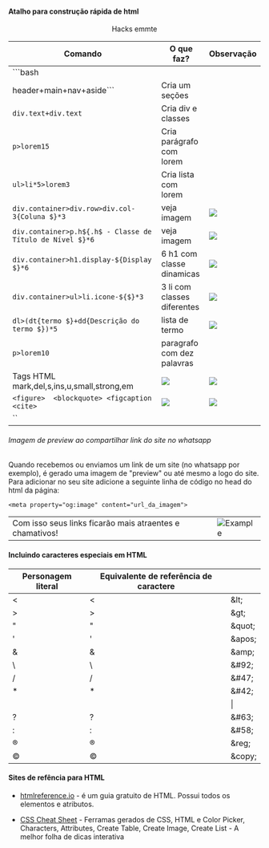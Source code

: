 
#### Atalho para construção rápida de html


<p align="center">Hacks emmte</p>

| Comando                                                     | O que faz?                  | Observação                     |
| ----------------------------------------------------------- | --------------------------- | ------------------------------------ |
| ```bash 
header+main+nav+aside```                                     | Cria um seções              |                                      |
| `div.text+div.text`                                         | Cria div e classes          |                                      |
| `p>lorem15`                                                 | Cria parágrafo com lorem    |                                      |
| `ul>li*5>lorem3`                                            | Cria lista com lorem        |                                      |
| `div.container>div.row>div.col-3{Coluna $}*3`               | veja imagem                 |![](https://i.imgur.com/Te2r2kk.jpg)  |
| `div.container>p.h${.h$ - Classe de Título de Nível $}*6`   | veja imagem                 |![](https://i.imgur.com/s3u3zx0.jpg)  |
| `div.container>h1.display-${Display $}*6   `                | 6 h1 com classe dinamicas   |![](https://i.imgur.com/uMRQTwt.jpg)  |
| `div.container>ul>li.icone-${$}*3`                          | 3 li com classes diferentes | ![](https://i.imgur.com/tsfyMWM.jpg)|
| `dl>(dt{termo $}+dd{Descrição do termo $})*5`               | lista de termo | ![](https://i.imgur.com/Xw8dAQa.jpg)|
| `p>lorem10`                                                 | paragrafo com dez palavras  | ![]()|
| Tags HTML mark,del,s,ins,u,small,strong,em                  | ![](https://i.imgur.com/lnv2vsd.jpg)  | ![](https://i.imgur.com/Mq59r5w.jpg)|
| `<figure>  <blockquote> <figcaption <cite> `               |  ![](https://i.imgur.com/ad4XhPR.jpg)  | ![](https://i.imgur.com/i4muOml.jpg)|
| ``                          |                         | ![]()|

###### Imagem de preview ao compartilhar link do site no whatsapp

Quando recebemos ou enviamos um link de um site (no whatsapp por exemplo), é gerado uma imagem de "preview" ou até mesmo a logo do site. Para adicionar no seu site adicione a seguinte linha de código no head do html da página:

    <meta property="og:image" content="url_da_imagem">
|  |  |
|-------|--------|
| Com isso seus links ficarão mais atraentes e chamativos! | ![Example](https://uploaddeimagens.com.br/images/004/650/354/thumb/image-link-compartilhavel.JPG?1698513036) |



#### Incluindo caracteres especiais em HTML
| Personagem literal | Equivalente de referência de caractere |  |
|--------------------|--------------------------------------|--------------------|
| <                  | &lt;                                 | &amp;lt;           |
| >                  | &gt;                                 | &amp;gt;           |
| "                  | &quot;                               | &amp;quot;         |
| '                  | &apos;                               | &amp;apos;         |
| &                  | &amp;                                | &amp;amp;          |
| \                  | &#92;                               | &amp;#92;          |
| /                  | &#47;                               | &amp;#47;          |
| *                  | &#42;                               | &amp;#42;          |
| |                  | &#124;                              | &amp;#124;         |
| ?                  | &#63;                               | &amp;#63;          |
| :                  | &#58;                               | &amp;#58;          |
|®                  |&reg;                              | &amp;reg;|
|©                  |&copy;                            | &amp;copy;|


#### Sites de refência para HTML

-  <p> <a href="https://htmlreference.io/">htmlreference.io</a> - é um guia gratuito de HTML. Possui todos os elementos e atributos.</p>
-  <p> <a href="https://htmlcheatsheet.com/">CSS Cheat Sheet</a> - Ferramas gerados de CSS, HTML e Color Picker, Characters, Attributes, Create Table, Create Image, Create List - A melhor folha de dicas interativa</p>